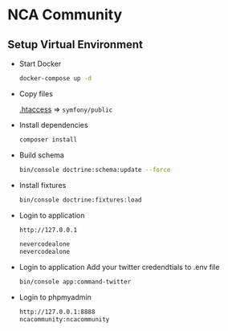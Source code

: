 # NCA Community #

## Setup Virtual Environment ##

* Start Docker

  ```bash
  docker-compose up -d
  ```

* Copy files

  [.htaccess](templates/.htaccess) => `symfony/public`

* Install dependencies

  ```bash
  composer install
  ```

* Build schema

  ```bash
  bin/console doctrine:schema:update --force
  ```

* Install fixtures

  ```bash
  bin/console doctrine:fixtures:load

* Login to application

  ```bash
  http://127.0.0.1

  nevercodealone
  nevercodealone
  ```
* Login to application
  Add your twitter credendtials to .env file

  ```bash
  bin/console app:command-twitter
  ```
* Login to phpmyadmin

  ```bash
  http://127.0.0.1:8888
  ncacommunity:ncacommunity
  ```
